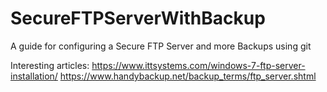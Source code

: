 # SecureFTPServerWithBackup
A guide for configuring a Secure FTP Server and more Backups using git

Interesting articles: 
https://www.ittsystems.com/windows-7-ftp-server-installation/
https://www.handybackup.net/backup_terms/ftp_server.shtml
